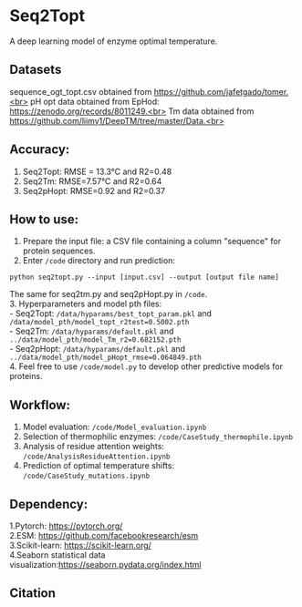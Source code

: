 # Seq2Topt
A deep learning model of enzyme optimal temperature.

## Datasets
sequence_ogt_topt.csv obtained from https://github.com/jafetgado/tomer.<br>
pH opt data obtained from EpHod: https://zenodo.org/records/8011249.<br>
Tm data obtained from https://github.com/liimy1/DeepTM/tree/master/Data.<br>
## Accuracy:
1. Seq2Topt: RMSE = 13.3℃ and R2=0.48<br>
2. Seq2Tm: RMSE=7.57℃ and R2=0.64<br>
3. Seq2pHopt: RMSE=0.92 and R2=0.37<br>
## How to use:
1. Prepare the input file: a CSV file containing a column "sequence" for protein sequences.<br>
2. Enter `/code` directory and run prediction: <br>
```
python seq2topt.py --input [input.csv] --output [output file name]
```
The same for seq2tm.py and seq2pHopt.py in `/code`.<br>
3. Hyperparameters and model pth files: <br>
	- Seq2Topt: `/data/hyparams/best_topt_param.pkl` and `/data/model_pth/model_topt_r2test=0.5002.pth`<br>
	- Seq2Tm: `/data/hyparams/default.pkl` and `../data/model_pth/model_Tm_r2=0.682152.pth` <br>
	- Seq2pHopt: `/data/hyparams/default.pkl` and `../data/model_pth/model_pHopt_rmse=0.064849.pth`<br>
4. Feel free to use `/code/model.py` to develop other predictive models for proteins. <br>
## Workflow:
1. Model evaluation: `/code/Model_evaluation.ipynb`
2. Selection of thermophilic enzymes: `/code/CaseStudy_thermophile.ipynb`
3. Analysis of residue attention weights: `/code/AnalysisResidueAttention.ipynb`
4. Prediction of optimal temperature shifts: `/code/CaseStudy_mutations.ipynb`
## Dependency:
1.Pytorch: https://pytorch.org/<br>
2.ESM: https://github.com/facebookresearch/esm<br>
3.Scikit-learn: https://scikit-learn.org/<br>
4.Seaborn statistical data visualization:https://seaborn.pydata.org/index.html<br>
## Citation
